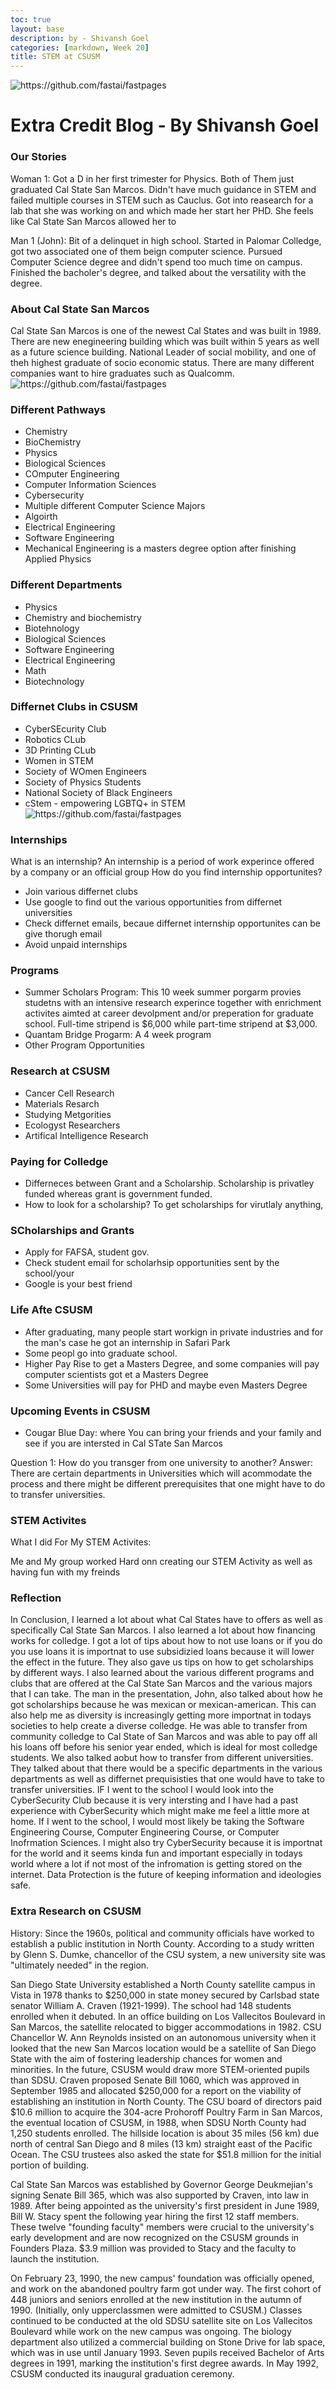 ```yaml
---
toc: true
layout: base
description: by - Shivansh Goel
categories: [markdown, Week 20]
title: STEM at CSUSM
---
```


![]({{site.baseurl}}/images/calstatepic2.PNG "https://github.com/fastai/fastpages")
# Extra Credit Blog - By Shivansh Goel
### Our Stories

Woman 1:
Got a D in her first trimester for Physics. Both of Them just graduated Cal State San Marcos. Didn't have much guidance in STEM and failed multiple courses in STEM such as Cauclus. Got into reasearch for a lab that she was working on and which made her start her PHD. She feels like Cal State San Marcos allowed her to 

Man 1 (John): Bit of a delinquet in high school. Started in Palomar Colledge, got two associated one of them beign computer science. Pursued Computer Science degree and didn't spend too much time on campus. Finished the bacholer's degree, and talked about the versatility with the degree. 

### About Cal State San Marcos
Cal State San Marcos is one of the newest Cal States and was built in 1989. There are new enegineering building which was built within 5 years as well as a future science building. National Leader of social mobility, and one of theh highest graduate of socio economic status. There are many different companies want to hire graduates such as Qualcomm. 
![]({{site.baseurl}}/images/calstatepic1.PNG "https://github.com/fastai/fastpages")


### Different Pathways
- Chemistry
- BioChemistry
- Physics
- Biological Sciences
- COmputer Engineering
- Computer Information Sciences
- Cybersecurity 
- Multiple different Computer Science Majors
- Algoirth
- Electrical Engineering
- Software Engineering
- Mechanical Engineering is a masters degree option after finishing Applied Physics

### Different Departments
- Physics
- Chemistry and biochemistry
- Biotehnology
- Biological Sciences
- Software Engineering
- Electrical Engineering
- Math
- Biotechnology

### Differnet Clubs in CSUSM
- CyberSEcurity Club
- Robotics CLub
- 3D Printing CLub
- Women in STEM
- Society of WOmen Engineers
- Society of Physics Students
- National Society of Black Engineers
- cStem - empowering LGBTQ+ in STEM
![]({{site.baseurl}}/images/calstatepic3.PNG "https://github.com/fastai/fastpages")

### Internships
What is an internship?
An internship is a period of work experince offered by a company or an official group
How do you find internship opportunites?
- Join various differnet clubs
- Use google to find out the various opportunities from differnet universities
- Check differnet emails, becaue differnet internship opportunites can be give thorugh email
- Avoid unpaid internships

### Programs
- Summer Scholars Program: This 10 week summer porgarm provies studetns with an intensive research experince together with enrichment activites aimted at career devolpment and/or preperation for graduate school. Full-time stripend is $6,000 while part-time stripend at $3,000.
- Quantam Bridge Progarm: A 4 week program 
- Other Program Opportunities

### Research at CSUSM
- Cancer Cell Research
- Materials Resarch
- Studying Metgorities
- Ecologyst Researchers
- Artifical Intelligence Research

### Paying for Colledge
- Differneces between Grant and a Scholarship. Scholarship is privatley funded whereas grant is government funded.
- How to look for a scholarship? To get scholarships for virutlaly anything, 

### SCholarships and Grants
- Apply for FAFSA, student gov.
- Check student email for scholarhsip opportunities sent by the school/your 
- Google is your best friend

### Life Afte CSUSM
- After graduating, many people start workign in private industries and for the man's case he got an internship in Safari Park
- Some peopl go into graduate school.
- Higher Pay Rise to get a Masters Degree, and some companies will pay computer scientists got et a Masters Degree
- Some Universities will pay for PHD and maybe even Masters Degree

### Upcoming Events in CSUSM
- Cougar Blue Day: where You can bring your friends and your family and see if you are intersted in Cal STate San Marcos


Question 1: How do you transger from one university to another?
Answer: There are certain departments in Universities which will acommodate the process and there might be different prerequisites that one might have to do to transfer universities.


### STEM Activites
What I did For My STEM Activites:

Me and My group worked Hard onn creating our STEM Activity as well as having fun with my freinds

### Reflection
In Conclusion, I learned a lot about what Cal States have to offers as well as specifically Cal State San Marcos. I also learned a lot about how financing works for colledge. I got a lot of tips about how to not use loans or if you do you use loans it is importnat to use subsidizied loans because it will lower the effect in the future. They also gave us tips on how to get scholarships by different ways. I also learned about the various different programs and clubs that are offered at the Cal State San Marcos and the various majors that I can take. The man in the presentation, John, also talked about how he got scholarships because he was mexican or mexican-american. This can also help me as diversity is increasingly getting more importnat in todays societies to help create a diverse colledge. He was able to transfer from community colledge to Cal State of San Marcos and was able to pay off all his loans off before his senior year ended, which is ideal for most colledge students. We also talked aobut how to transfer from different universities. They talked about that there would be a specific departments in the various departments as well as differnet prequisisties that one would have to take to transfer universities. IF I went to the school I would look into the CyberSecurity Club because it is very intersting and I have had a past experience with CyberSecurity which might make me feel a little more at home. If I went to the school, I would most likely be taking the Software Engineering Course, Computer Engineering Course, or Computer Inofrmation Sciences. I might also try CyberSecurity because it is importnat for the world and it seems kinda fun and important especially in todays world where a lot if not most of the infromation is getting stored on the internet. Data Protection is the future of keeping information and ideologies safe.



### Extra Research on CSUSM
History:
Since the 1960s, political and community officials have worked to establish a public institution in North County. According to a study written by Glenn S. Dumke, chancellor of the CSU system, a new university site was "ultimately needed" in the region.

San Diego State University established a North County satellite campus in Vista in 1978 thanks to $250,000 in state money secured by Carlsbad state senator William A. Craven (1921-1999). The school had 148 students enrolled when it debuted. In an office building on Los Vallecitos Boulevard in San Marcos, the satellite relocated to bigger accommodations in 1982. CSU Chancellor W. Ann Reynolds insisted on an autonomous university when it looked that the new San Marcos location would be a satellite of San Diego State with the aim of fostering leadership chances for women and minorities. In the future, CSUSM would draw more STEM-oriented pupils than SDSU. Craven proposed Senate Bill 1060, which was approved in September 1985 and allocated $250,000 for a report on the viability of establishing an institution in North County. The CSU board of directors paid $10.6 million to acquire the 304-acre Prohoroff Poultry Farm in San Marcos, the eventual location of CSUSM, in 1988, when SDSU North County had 1,250 students enrolled. The hillside location is about 35 miles (56 km) due north of central San Diego and 8 miles (13 km) straight east of the Pacific Ocean. The CSU trustees also asked the state for $51.8 million for the initial portion of building.

Cal State San Marcos was established by Governor George Deukmejian's signing Senate Bill 365, which was also supported by Craven, into law in 1989. After being appointed as the university's first president in June 1989, Bill W. Stacy spent the following year hiring the first 12 staff members. These twelve "founding faculty" members were crucial to the university's early development and are now recognized on the CSUSM grounds in Founders Plaza. $3.9 million was provided to Stacy and the faculty to launch the institution.

On February 23, 1990, the new campus' foundation was officially opened, and work on the abandoned poultry farm got under way. The first cohort of 448 juniors and seniors enrolled at the new institution in the autumn of 1990. (Initially, only upperclassmen were admitted to CSUSM.) Classes continued to be conducted at the old SDSU satellite site on Los Vallecitos Boulevard while work on the new campus was ongoing. The biology department also utilized a commercial building on Stone Drive for lab space, which was in use until January 1993. Seven pupils received Bachelor of Arts degrees in 1991, marking the institution's first degree awards. In May 1992, CSUSM conducted its inaugural graduation ceremony.

